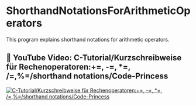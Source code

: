 # ShorthandNotationsForArithmeticOperators
This program explains shorthand notations for arithmetic operators.

## 👀 YouTube Video: C-Tutorial/Kurzschreibweise für Rechenoperatoren:+=, -=, *=, /=,%=/shorthand notations/Code-Princess

<!-- YouTube video cards from https://github.com/DenverCoder1/github-readme-youtube-cards -->
<!-- https://ytcards.demolab.com/?id=<video ID>&title=<video+title>&lang=en&timestamp=<video publish date in Unix time format>&background_color=%230d1117&title_color=%23ffffff&stats_color=%23dedede&max_title_lines=1&width=250&border_radius=5&duration=<video duration in seconds> "<video title>") -->
<!-- BEGIN YOUTUBE-CARDS -->
[![C-Tutorial/Kurzschreibweise für Rechenoperatoren:+=, -=, *=, /=,%=/shorthand notations/Code-Princess](https://ytcards.demolab.com/?id=eboioJDdbVo&title=C-Tutorial/Kurzschreibweise+für+Rechenoperatoren:+=,+-=,+*=,+/=,%=/shorthand+notations/Code-Princess&lang=en&timestamp=1715896800&background_color=%230d1117&title_color=%23ffffff&stats_color=%23dedede&max_title_lines=1&width=850&border_radius=5&duration=484 "C-Tutorial/Kurzschreibweise für Rechenoperatoren:+=, -=, *=, /=,%=/shorthand notations/Code-Princess")](https://youtu.be/eboioJDdbVo)
<!-- END YOUTUBE-CARDS -->
